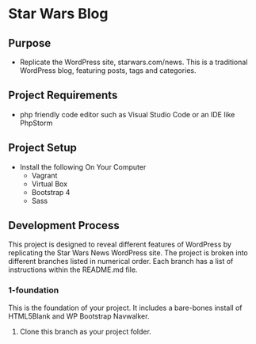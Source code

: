 # Star Wars Blog

## Purpose
- Replicate the WordPress site, starwars.com/news. This is a traditional WordPress blog, featuring posts, tags and categories.

## Project Requirements
- php friendly code editor such as Visual Studio Code or an IDE like PhpStorm

## Project Setup
- Install the following On Your Computer
  - Vagrant
  - Virtual Box
  - Bootstrap 4
  - Sass

## Development Process
This project is designed to reveal different features of WordPress by replicating the Star Wars News WordPress site. The project is broken into different branches listed in numerical order. Each branch has a list of instructions within the README.md file.  

### 1-foundation
This is the foundation of your project. It includes a bare-bones install of HTML5Blank and WP Bootstrap Navwalker.
1. Clone this branch as your project folder.